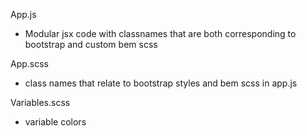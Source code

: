 App.js
- Modular jsx code with classnames that are both corresponding to bootstrap and custom bem scss

App.scss
- class names that relate to bootstrap styles and bem scss in app.js

Variables.scss
- variable colors
